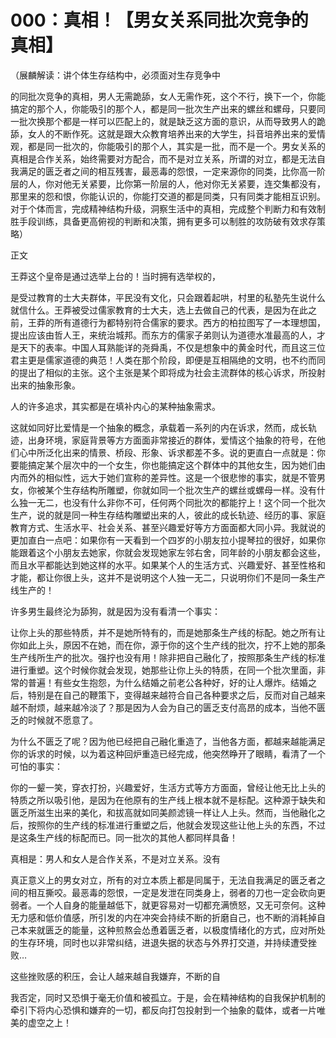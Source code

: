 # 000：真相！【男女关系同批次竞争的真相】

（展麟解读：讲个体生存结构中，必须面对生存竞争中

的同批次竞争的真相，男人无需跪舔，女人无需作死，这个不行，换下一个，你能搞定的那个人，你能吸引的那个人，都是同一批次生产出来的螺丝和螺母，只要同一批次换那个都是一样可以匹配上的，就是缺乏这方面的意识，从而导致男人的跪舔，女人的不断作死。这就是跟大众教育培养出来的大学生，抖音培养出来的爱情观，都是同一批次的，你能吸引的那个人，其实是一批，而不是一个。男女关系的真相是合作关系，始终需要对方配合，而不是对立关系，所谓的对立，都是无法自我满足的匮乏者之间的相互残害，最恶毒的怨恨，一定来源你的同类，比你高一阶层的人，你对他无关紧要，比你第一阶层的人，他对你无关紧要，连交集都没有，那里来的怨和恨，你能认识的，你能打交道的都是同类，只有同类才能相互识别。对于个体而言，完成精神结构升级，洞察生活中的真相，完成整个判断力和有效制胜手段训练，具备更高俯视的判断和决策，拥有更多可以制胜的攻防破有效求存策略）

正文

王莽这个皇帝是通过选举上台的！当时拥有选举权的，

是受过教育的士大夫群体，平民没有文化，只会跟着起哄，村里的私塾先生说什么就信什么。王莽被受过儒家教育的士大夫，选上去做自己的代表，是因为在此之前，王莽的所有道德行为都特别符合儒家的要求。西方的柏拉图写了一本理想国，提出应该由哲人王，来统治城邦。而东方的儒家子弟则认为道德水准最高的人，才是天下的表率。中国人耳熟能详的尧舜禹，不仅是想象中的黄金时代，而且这三位君主更是儒家道德的典范！人类在那个阶段，即便是互相隔绝的文明，也不约而同的提出了相似的主张。这个主张是某个即将成为社会主流群体的核心诉求，所投射出来的抽象形象。

人的许多追求，其实都是在填补内心的某种抽象需求。

这就如同好比爱情是一个抽象的概念，承载着一系列的内在诉求，然而，成长轨迹，出身环境，家庭背景等方方面面非常接近的群体，爱情这个抽象的符号，在他们心中所泛化出来的情景、桥段、形象、诉求都差不多。说的更直白一点就是：你要能搞定某个层次中的一个女生，你也能搞定这个群体中的其他女生，因为她们由内而外的相似性，远大于她们宣称的差异性。这是一个很悲惨的事实，就是不管男女，你被某个生存结构所雕塑，你就如同一个批次生产的螺丝或螺母一样。没有什么独一无二，也没有什么非你不可，任何两个同批次的都能拧上！这个同一个批次生产，说的就是同一种生存结构雕塑出来的人，彼此的成长轨迹、经历的事、家庭教育方式、生活水平、社会关系、甚至兴趣爱好等方方面面都大同小异。我就说的更加直白一点吧：如果你有一天看到一个四岁的小朋友拉小提琴拉的很好，如果你能跟着这个小朋友去她家，你就会发现她家左邻右舍，同年龄的小朋友都会这些，而且水平都能达到她这样的水平。如果某个人的生活方式、兴趣爱好、甚至性格和才能，都让你很上头，这并不是说明这个人独一无二，只说明你们不是同一条生产线生产的！

许多男生最终沦为舔狗，就是因为没有看清一个事实：

让你上头的那些特质，并不是她所特有的，而是她那条生产线的标配。她之所有让你如此上头，原因不在她，而在你，源于你的这个生产线的批次，拧不上她的那条生产线所生产的批次。强拧也没有用！除非把自己融化了，按照那条生产线的标准进行重塑。这个时候你就会发现，她那些让你上头的特质，在同一个批次里面，非常的普遍！有些女生抱怨，为什么结婚之前老公各种好，好的让人爆炸。结婚之后，特别是在自己的鞭策下，变得越来越符合自己各种要求之后，反而对自己越来越不耐烦，越来越冷淡了？那是因为人会为自己的匮乏支付高昂的成本，当他不匮乏的时候就不愿意了。

为什么不匮乏了呢？因为他已经把自己融化重造了，当他各方面，都越来越能满足你的诉求的时候，以为着这种回炉重造已经完成，他突然睁开了眼睛，看清了一个可怕的事实：

你的一颦一笑，穿衣打扮，兴趣爱好，生活方式等方方面面，曾经让他无比上头的特质之所以吸引他，是因为在他原有的生产线上根本就不是标配。这种源于缺失和匮乏所滋生出来的美化，和拔高就如同美颜滤镜一样让人上头。然而，当他融化之后，按照你的生产线的标准进行重塑之后，他就会发现这些让他上头的东西，不过是这条生产线的标配而已。同一批次的其他人都同样具备！

真相是：男人和女人是合作关系，不是对立关系。没有

真正意义上的男女对立，所有的对立本质上都是同属于，无法自我满足的匮乏者之间的相互撕咬。最恶毒的怨恨，一定是发泄在同类身上，弱者的刀也一定会砍向更弱者。一个人自身的能量越低下，就更容易对一切都充满愤怒，又无可奈何。这种无力感和低价值感，所引发的内在冲突会持续不断的折磨自己，也不断的消耗掉自己本来就匮乏的能量，这种煎熬会怂恿着匮乏者，以极度情绪化的方式，应对所处的生存环境，同时也以非常纠结，进退失据的状态与外界打交道，并持续遭受挫败…

这些挫败感的积压，会让人越来越自我嫌弃，不断的自

我否定，同时又恐惧于毫无价值和被孤立。于是，会在精神结构的自我保护机制的牵引下将内心恐惧和嫌弃的一切，都反向打包投射到一个抽象的载体，或者一片唯美的虚空之上！